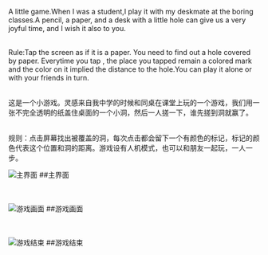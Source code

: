 A little game.When I was a student,I play it with my deskmate at  the boring classes.A pencil, a paper, and a desk with a little hole can give us a very joyful time, and I wish it also to you.<br><br>

Rule:Tap the screen as if it is a paper. You need to find out a hole covered by paper. Everytime you tap , the place you tapped remain a colored mark and the color on it implied the distance to the hole.You can play it alone or with your friends in turn.<br><br>

这是一个小游戏。灵感来自我中学的时候和同桌在课堂上玩的一个游戏，我们用一张不完全透明的纸盖住桌面的一个小洞，然后一人搓一下，谁先搓到洞就赢了。<br><br>

规则：点击屏幕找出被覆盖的洞，每次点击都会留下一个有颜色的标记，标记的颜色代表这个位置和洞的距离。游戏设有人机模式，也可以和朋友一起玩，一人一步。

![主界面](http://7xozwe.com1.z0.glb.clouddn.com/IMG_0093.PNG "主界面")
##主界面
<br><br><br>

![游戏画面](http://7xozwe.com1.z0.glb.clouddn.com/IMG_0093.PNG "游戏画面")
##游戏画面
<br><br><br>

![游戏结束](http://7xozwe.com1.z0.glb.clouddn.com/IMG_0093.PNG "游戏结束")
##游戏结束